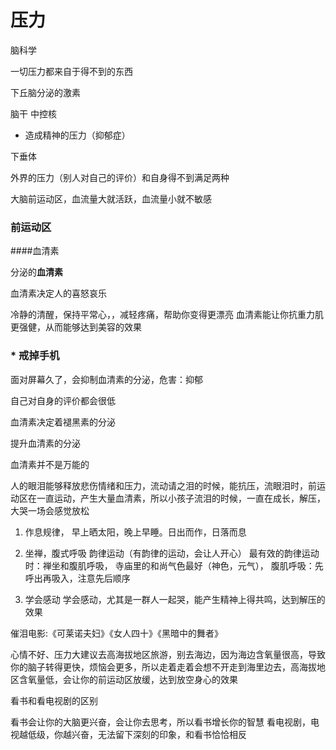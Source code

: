 # 压力

脑科学

一切压力都来自于得不到的东西

下丘脑分泌的激素

脑干
中控核
- 造成精神的压力（抑郁症）

下垂体

外界的压力（别人对自己的评价）和自身得不到满足两种

大脑前运动区，血流量大就活跃，血流量小就不敏感

### 前运动区
####血清素

分泌的**血清素**

血清素决定人的喜怒哀乐

冷静的清醒，保持平常心，，减轻疼痛，帮助你变得更漂亮
血清素能让你抗重力肌更强健，从而能够达到美容的效果

### * 戒掉手机

面对屏幕久了，会抑制血清素的分泌，危害：抑郁

自己对自身的评价都会很低

血清素决定着褪黑素的分泌

提升血清素的分泌

血清素并不是万能的

人的眼泪能够释放悲伤情绪和压力，流动请之泪的时候，能抗压，流眼泪时，前运动区在一直运动，产生大量血清素，所以小孩子流泪的时候，一直在成长，解压，大哭一场会感觉放松


1. 作息规律，
   早上晒太阳，晚上早睡。日出而作，日落而息
   
2. 坐禅，腹式呼吸
   韵律运动（有韵律的运动，会让人开心） 最有效的韵律运动时：禅坐和腹肌呼吸， 寺庙里的和尚气色最好（神色，元气）， 腹肌呼吸：先呼出再吸入，注意先后顺序

3. 学会感动
   学会感动，尤其是一群人一起哭，能产生精神上得共鸣，达到解压的效果

催泪电影:《可莱诺夫妇》《女人四十》《黑暗中的舞者》

心情不好、压力大建议去高海拔地区旅游，别去海边，因为海边含氧量很高，导致你的脑子转得更快，烦恼会更多，所以走着走着会想不开走到海里边去，高海拔地区含氧量低，会让你的前运动区放缓，达到放空身心的效果

看书和看电视剧的区别

看书会让你的大脑更兴奋，会让你去思考，所以看书增长你的智慧
看电视剧，电视越低级，你越兴奋，无法留下深刻的印象，和看书恰恰相反








